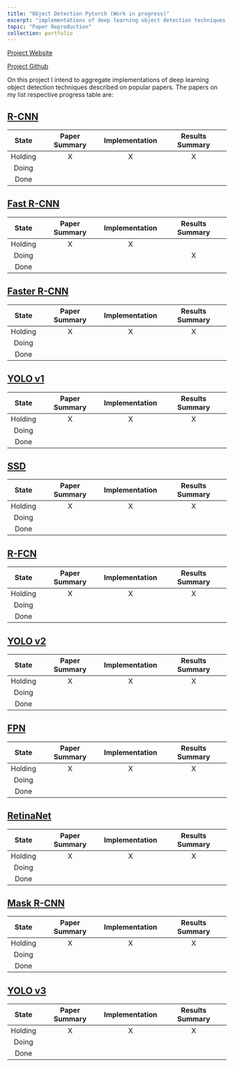 ```yaml
---
title: "Object Detection Pytorch (Work in progress)"
excerpt: "implementations of deep learning object detection techniques described on popular papers. Pytorch as main tool. <br/>"
topic: "Paper Reproduction"
collection: portfolio
---
```


[Project Website](https://netopedro.github.io/Object-Detection-Pytorch)

[Project Github](https://github.com/NetoPedro/Object-Detection-Pytorch)


On this project I intend to aggregate implementations of deep learning object detection techniques described on popular papers. The papers on my list respective progress table are: 
## [R-CNN](https://arxiv.org/pdf/1311.2524.pdf)


State| Paper Summary      | Implementation   | Results Summary  |
:-------------: | :-------------: |:-------------:| :-------------:|
Holding | X|X |X |
Doing | |  |   |
Done | |  |  |

## [Fast R-CNN](https://arxiv.org/pdf/1504.08083.pdf)

State| Paper Summary      | Implementation   | Results Summary  |
:-------------: | :-------------: |:-------------:| :-------------:|
Holding | X | X| |
Doing |  |  |  X |
Done |  |  |    |

## [Faster R-CNN](https://papers.nips.cc/paper/5638-faster-r-cnn-towards-real-time-object-detection-with-region-proposal-networks.pdf)

State| Paper Summary      | Implementation   | Results Summary  |
:-------------: | :-------------: |:-------------:| :-------------:|
Holding | X | X| X|
Doing | |  |   |
Done | |  |    |

## [YOLO v1](https://arxiv.org/pdf/1506.02640.pdf)

State| Paper Summary      | Implementation   | Results Summary  |
:-------------: | :-------------: |:-------------:| :-------------:|
Holding | X | X| X|
Doing | |  |   |
Done | |  |    |

## [SSD](https://arxiv.org/pdf/1512.02325.pdf)

State| Paper Summary      | Implementation   | Results Summary  |
:-------------: | :-------------: |:-------------:| :-------------:|
Holding | X | X| X|
Doing | |  |   |
Done | |  |    |

## [R-FCN](https://arxiv.org/pdf/1605.06409.pdf)

State| Paper Summary      | Implementation   | Results Summary  |
:-------------: | :-------------: |:-------------:| :-------------:|
Holding | X | X| X|
Doing | |  |   |
Done | |  |    |

## [YOLO v2](https://arxiv.org/pdf/1612.08242.pdf)

State| Paper Summary      | Implementation   | Results Summary  |
:-------------: | :-------------: |:-------------:| :-------------:|
Holding | X | X| X|
Doing | |  |   |
Done | |  |    |


## [FPN](http://openaccess.thecvf.com/content_cvpr_2017/papers/Lin_Feature_Pyramid_Networks_CVPR_2017_paper.pdf)

State| Paper Summary      | Implementation   | Results Summary  |
:-------------: | :-------------: |:-------------:| :-------------:|
Holding | X | X| X|
Doing | |  |   |
Done | |  |    |


## [RetinaNet](https://arxiv.org/pdf/1708.02002.pdf)

State| Paper Summary      | Implementation   | Results Summary  |
:-------------: | :-------------: |:-------------:| :-------------:|
Holding | X | X| X|
Doing | |  |   |
Done | |  |    |


## [Mask R-CNN](http://openaccess.thecvf.com/content_ICCV_2017/papers/He_Mask_R-CNN_ICCV_2017_paper.pdf)

State| Paper Summary      | Implementation   | Results Summary  |
:-------------: | :-------------: |:-------------:| :-------------:|
Holding | X | X| X|
Doing | |  |   |
Done | |  |    |


## [YOLO v3](https://pjreddie.com/media/files/papers/YOLOv3.pdf)

State| Paper Summary      | Implementation   | Results Summary  |
:-------------: | :-------------: |:-------------:| :-------------:|
Holding | X | X| X|
Doing | |  |   |
Done | |  |    |
